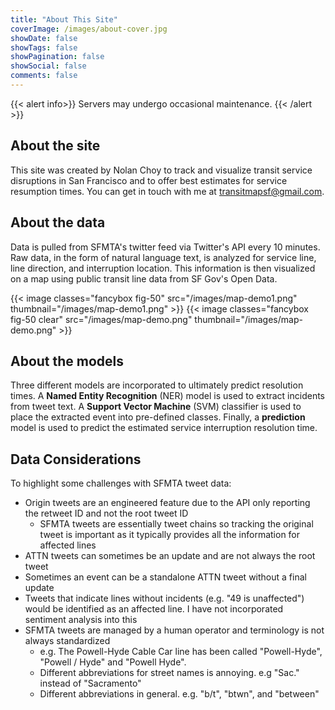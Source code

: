 ```yaml
---
title: "About This Site"
coverImage: /images/about-cover.jpg
showDate: false
showTags: false
showPagination: false
showSocial: false
comments: false
---
```

{{< alert info>}}
Servers may undergo occasional maintenance.
{{< /alert >}}

## About the site
This site was created by Nolan Choy to track and visualize transit service disruptions in San Francisco and to offer best estimates for service resumption times. You can get in touch with me at transitmapsf@gmail.com.

## About the data
Data is pulled from SFMTA's twitter feed via Twitter's API every 10 minutes. Raw data, in the form of natural language text, is analyzed for service line, line direction, and interruption location. This information is then visualized on a map using public transit line data from SF Gov's Open Data.

{{< image classes="fancybox fig-50" src="/images/map-demo1.png" thumbnail="/images/map-demo1.png" >}}
{{< image classes="fancybox fig-50 clear" src="/images/map-demo.png" thumbnail="/images/map-demo.png" >}}

## About the models
Three different models are incorporated to ultimately predict resolution times. A **Named Entity Recognition** (NER) model is used to extract incidents from tweet text. A **Support Vector Machine** (SVM) classifier is used to place the extracted event into pre-defined classes. Finally, a **prediction** model is used to predict the estimated service interruption resolution time.

## Data Considerations
To highlight some challenges with SFMTA tweet data:
* Origin tweets are an engineered feature due to the API only reporting the retweet ID and not the root tweet ID
  * SFMTA tweets are essentially tweet chains so tracking the original tweet is important as it typically provides all the information for affected lines
* ATTN tweets can sometimes be an update and are not always the root tweet
* Sometimes an event can be a standalone ATTN tweet without a final update
* Tweets that indicate lines without incidents (e.g. "49 is unaffected") would be identified as an affected line. I have not incorporated sentiment analysis into this
* SFMTA tweets are managed by a human operator and terminology is not always standardized
  * e.g. The Powell-Hyde Cable Car line has been called "Powell-Hyde", "Powell / Hyde" and "Powell Hyde".
  * Different abbreviations for street names is annoying. e.g "Sac." instead of "Sacramento"
  * Different abbreviations in general. e.g. "b/t", "btwn", and "between"